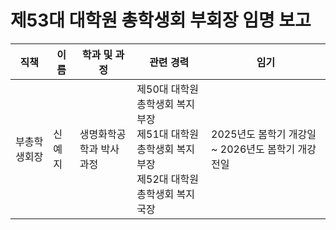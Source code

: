 제53대 대학원 총학생회 부회장 임명 보고
===

| 직책 | 이름 | 학과 및 과정 | 관련 경력 | 임기 |
|----|----|----|----|----|
| 부총학생회장 | 신예지 | 생명화학공학과 박사과정 | 제50대  대학원 총학생회 복지부장<br>제51대  대학원  총학생회  복지부장<br>제52대 대학원 총학생회 복지국장| 2025년도 봄학기 개강일 ~ 2026년도 봄학기 개강 전일 |
